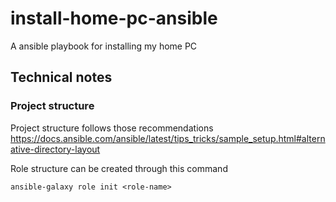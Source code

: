 # install-home-pc-ansible
A ansible playbook for installing my home PC

## Technical notes

### Project structure

Project structure follows those recommendations https://docs.ansible.com/ansible/latest/tips_tricks/sample_setup.html#alternative-directory-layout

Role structure can be created through this command
```shell
ansible-galaxy role init <role-name>
```
